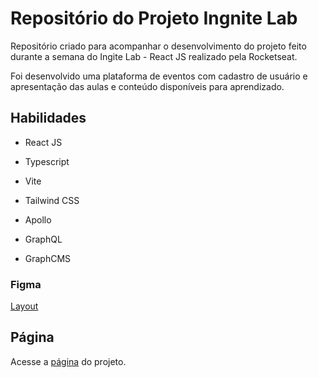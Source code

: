 # Repositório do Projeto Ingnite Lab

Repositório criado para acompanhar o desenvolvimento do projeto feito durante a semana do Ingite Lab - React JS realizado pela Rocketseat.

Foi desenvolvido uma plataforma de eventos com cadastro de usuário e apresentação das aulas e conteúdo disponíveis para aprendizado.

## Habilidades

- React JS

- Typescript

- Vite

- Tailwind CSS

- Apollo

- GraphQL

- GraphCMS

### Figma

<a href="https://www.figma.com/file/iMmFIxnjn6jG1mufPMhBlA/Plataforma-de-evento---Ignite-Lab-(Community)?node-id=0%3A1">Layout</a>

## Página

Acesse a <a href="#">página</a> do projeto.
